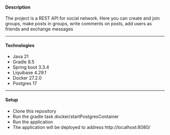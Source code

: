 <h4>Description</h4>
<p>The project is a REST API for social network. Here you can create and join groups, 
make posts in groups, write comments on posts, add users as friends and exchange messages</p>
<hr>
<h4>Technologies</h4>
<ul>
<li>Java 21</li>
<li>Gradle 8.5</li>
<li>Spring boot 3.3.4</li>
<li>Liquibase 4.29.1</li>
<li>Docker 27.2.0</li>
<li>Postgres 17</li>
</ul>
<hr>
<h4>Setup</h4>
<ul>
<li>Clone this repository</li>
<li>Run the gradle task docker/startPostgresContainer</li>
<li>Run the application</li>
<li>The application will be deployed to address http://localhost:8080/</li>
</ul>
